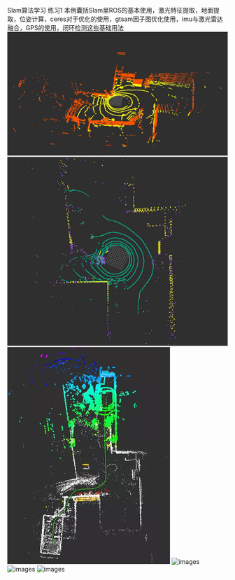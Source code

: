 Slam算法学习
练习1
本例囊括Slam里ROS的基本使用，激光特征提取，地面提取，位姿计算，ceres对于优化的使用，gtsam因子图优化使用，imu与激光雷达融合，GPS的使用，闭环检测这些基础用法
![images](https://github.com/ydragon719/Leetcode/blob/main/Slam/SlamExcompleone/images/mmexport1638714094662.jpg)
![images](https://github.com/ydragon719/Leetcode/blob/main/Slam/SlamExcompleone/images/mmexport1638714111891.jpg)
![images](https://github.com/ydragon719/Leetcode/blob/main/Slam/SlamExcompleone/images/mmexport1638714128680.jpg)
![images]()
![images]()
![images]()
